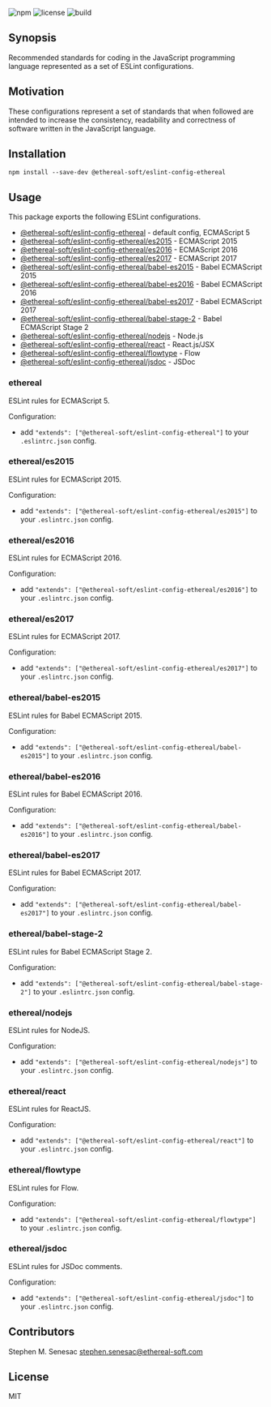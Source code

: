 ![npm](https://img.shields.io/npm/v/@ethereal-soft/eslint-config-ethereal.svg)
![license](https://img.shields.io/npm/l/@ethereal-soft/eslint-config-ethereal.svg)
![build](https://travis-ci.com/etherealsoft/eslint-config-ethereal.svg?branch=master)

## Synopsis

Recommended standards for coding in the JavaScript programming language represented as a set of ESLint configurations.

## Motivation

These configurations represent a set of standards that when followed are intended to increase the consistency, readability and correctness of software written in the JavaScript language.

## Installation

    npm install --save-dev @ethereal-soft/eslint-config-ethereal

## Usage

This package exports the following ESLint configurations.

* [@ethereal-soft/eslint-config-ethereal](#ethereal) - default config, ECMAScript 5
* [@ethereal-soft/eslint-config-ethereal/es2015](#ethereales2015) - ECMAScript 2015
* [@ethereal-soft/eslint-config-ethereal/es2016](#ethereales2016) - ECMAScript 2016
* [@ethereal-soft/eslint-config-ethereal/es2017](#ethereales2017) - ECMAScript 2017
* [@ethereal-soft/eslint-config-ethereal/babel-es2015](#etherealbabel-es2015) - Babel ECMAScript 2015
* [@ethereal-soft/eslint-config-ethereal/babel-es2016](#etherealbabel-es2016) - Babel ECMAScript 2016
* [@ethereal-soft/eslint-config-ethereal/babel-es2017](#etherealbabel-es2017) - Babel ECMAScript 2017
* [@ethereal-soft/eslint-config-ethereal/babel-stage-2](#etherealbabel-stage-2) - Babel ECMAScript Stage 2
* [@ethereal-soft/eslint-config-ethereal/nodejs](#etherealnodejs) - Node.js
* [@ethereal-soft/eslint-config-ethereal/react](#etherealreact) - React.js/JSX
* [@ethereal-soft/eslint-config-ethereal/flowtype](#etherealflowtype) - Flow
* [@ethereal-soft/eslint-config-ethereal/jsdoc](#etherealjsdoc) - JSDoc

### ethereal

ESLint rules for ECMAScript 5.

Configuration:

* add `"extends": ["@ethereal-soft/eslint-config-ethereal"]` to your `.eslintrc.json` config.

### ethereal/es2015

ESLint rules for ECMAScript 2015.

Configuration:

* add `"extends": ["@ethereal-soft/eslint-config-ethereal/es2015"]` to your `.eslintrc.json` config.

### ethereal/es2016

ESLint rules for ECMAScript 2016.

Configuration:

* add `"extends": ["@ethereal-soft/eslint-config-ethereal/es2016"]` to your `.eslintrc.json` config.

### ethereal/es2017

ESLint rules for ECMAScript 2017.

Configuration:

* add `"extends": ["@ethereal-soft/eslint-config-ethereal/es2017"]` to your `.eslintrc.json` config.

### ethereal/babel-es2015

ESLint rules for Babel ECMAScript 2015.

Configuration:

* add `"extends": ["@ethereal-soft/eslint-config-ethereal/babel-es2015"]` to your `.eslintrc.json` config.

### ethereal/babel-es2016

ESLint rules for Babel ECMAScript 2016.

Configuration:

* add `"extends": ["@ethereal-soft/eslint-config-ethereal/babel-es2016"]` to your `.eslintrc.json` config.

### ethereal/babel-es2017

ESLint rules for Babel ECMAScript 2017.

Configuration:

* add `"extends": ["@ethereal-soft/eslint-config-ethereal/babel-es2017"]` to your `.eslintrc.json` config.

### ethereal/babel-stage-2

ESLint rules for Babel ECMAScript Stage 2.

Configuration:

* add `"extends": ["@ethereal-soft/eslint-config-ethereal/babel-stage-2"]` to your `.eslintrc.json` config.

### ethereal/nodejs

ESLint rules for NodeJS.

Configuration:

* add `"extends": ["@ethereal-soft/eslint-config-ethereal/nodejs"]` to your `.eslintrc.json` config.

### ethereal/react

ESLint rules for ReactJS.

Configuration:

* add `"extends": ["@ethereal-soft/eslint-config-ethereal/react"]` to your `.eslintrc.json` config.

### ethereal/flowtype

ESLint rules for Flow.

Configuration:

* add `"extends": ["@ethereal-soft/eslint-config-ethereal/flowtype"]` to your `.eslintrc.json` config.

### ethereal/jsdoc

ESLint rules for JSDoc comments.

Configuration:

* add `"extends": ["@ethereal-soft/eslint-config-ethereal/jsdoc"]` to your `.eslintrc.json` config.

## Contributors

Stephen M. Senesac <stephen.senesac@ethereal-soft.com>

## License

MIT
